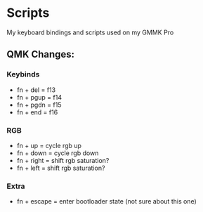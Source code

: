 # Scripts
My keyboard bindings and scripts used on my GMMK Pro

## QMK Changes:

### Keybinds
* fn + del = f13
* fn + pgup = f14
* fn + pgdn = f15
* fn + end = f16

### RGB
* fn + up = cycle rgb up
* fn + down = cycle rgb down
* fn + right = shift rgb saturation?
* fn + left = shift rgb saturation?

### Extra
* fn + escape = enter bootloader state (not sure about this one)
